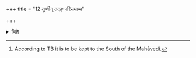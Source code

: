 +++
title = "12 तूष्णीन् तदहः परिसमाप्य"

+++

<details><summary>थिते</summary>

12. Having silently (i.e. without any formula) completed the (ritual of that) day, at the end of the Patnisaṁyājas, having collected the bones in a jar, he keeps (the jar) in the Mārjālīya (shed).[^1]  


[^1]: According to TB it is to be kept to the South of the Mahāvedi.  
</details>
